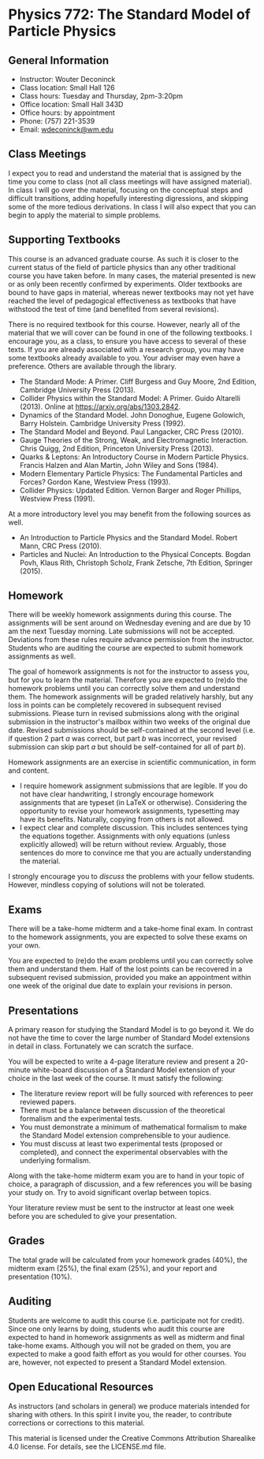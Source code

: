 # Physics 772: The Standard Model of Particle Physics

## General Information

* Instructor: Wouter Deconinck
* Class location: Small Hall 126
* Class hours: Tuesday and Thursday, 2pm-3:20pm
* Office location: Small Hall 343D
* Office hours: by appointment
* Phone: (757) 221-3539
* Email: wdeconinck@wm.edu

## Class Meetings

I expect you to read and understand the material that is assigned by the time you come to class (not all class meetings will have assigned material). In class I will go over the material, focusing on the conceptual steps and difficult transitions, adding hopefully interesting digressions, and skipping some of the more tedious derivations. In class I will also expect that you can begin to apply the material to simple problems.

## Supporting Textbooks

This course is an advanced graduate course. As such it is closer to the current status of the field of particle physics than any other traditional course you have taken before. In many cases, the material presented is new or as only been recently confirmed by experiments. Older textbooks are bound to have gaps in material, whereas newer textbooks may not yet have reached the level of pedagogical effectiveness as textbooks that have withstood the test of time (and benefited from several revisions).

There is no required textbook for this course. However, nearly all of the material that we will cover can be found in one of the following textbooks. I encourage you, as a class, to ensure you have access to several of these texts. If you are already associated with a research group, you may have some textbooks already available to you. Your adviser may even have a preference. Others are available through the library.

* The Standard Mode: A Primer. Cliff Burgess and Guy Moore, 2nd Edition, Cambridge University Press (2013).
* Collider Physics within the Standard Model: A Primer. Guido Altarelli (2013). Online at https://arxiv.org/abs/1303.2842.
* Dynamics of the Standard Model. John Donoghue, Eugene Golowich, Barry Holstein. Cambridge University Press (1992).
* The Standard Model and Beyond. Paul Langacker, CRC Press (2010).
* Gauge Theories of the Strong, Weak, and Electromagnetic Interaction. Chris Quigg, 2nd Edition, Princeton University Press (2013).
* Quarks & Leptons: An Introductory Course in Modern Particle Physics. Francis Halzen and Alan Martin, John Wiley and Sons (1984).
* Modern Elementary Particle Physics: The Fundamental Particles and Forces? Gordon Kane, Westview Press (1993).
* Collider Physics: Updated Edition. Vernon Barger and Roger Phillips, Westview Press (1991).

At a more introductory level you may benefit from the following sources as well.
* An Introduction to Particle Physics and the Standard Model. Robert Mann, CRC Press (2010).
* Particles and Nuclei: An Introduction to the Physical Concepts. Bogdan Povh, Klaus Rith, Christoph Scholz, Frank Zetsche, 7th Edition, Springer (2015).

## Homework

There will be weekly homework assignments during this course.  The assignments will be sent around on Wednesday evening and are due by 10 am the next Tuesday morning. Late submissions will not be accepted. Deviations from these rules require advance permission from the instructor. Students who are auditing the course are expected to submit homework assignments as well.

The goal of homework assignments is not for the instructor to assess you, but for you to learn the material. Therefore you are expected to (re)do the homework problems until you can correctly solve them and understand them. The homework assignments will be graded relatively harshly, but any loss in points can be completely recovered in subsequent revised submissions. Please turn in revised submissions along with the original submission in the instructor's mailbox within two weeks of the original due date. Revised submissions should be self-contained at the second level (i.e. if question 2 part *a* was correct, but part *b* was incorrect, your revised submission can skip part *a* but should be self-contained for all of part *b*).

Homework assignments are an exercise in scientific communication, in form and content.
* I require homework assignment submissions that are legible. If you do not have clear handwriting, I strongly encourage homework assignments that are typeset (in LaTeX or otherwise). Considering the opportunity to revise your homework assignments, typesetting may have its benefits. Naturally, copying from others is not allowed.
* I expect clear and complete discussion. This includes sentences tying the equations together. Assignments with only equations (unless explicitly allowed) will be return without review. Arguably, those sentences do more to convince me that you are actually understanding the material.

I strongly encourage you to *discuss* the problems with your fellow students. However, mindless copying of solutions will not be tolerated.

## Exams

There will be a take-home midterm and a take-home final exam. In contrast to the homework assignments, you are expected to solve these exams on your own.

You are expected to (re)do the exam problems until you can correctly solve them and understand them. Half of the lost points can be recovered in a subsequent revised submission, provided you make an appointment within one week of the original due date to explain your revisions in person.

## Presentations

A primary reason for studying the Standard Model is to go beyond it. We do not have the time to cover the large number of Standard Model extensions in detail in class. Fortunately we can scratch the surface.

You will be expected to write a 4-page literature review and present a 20-minute white-board discussion of a Standard Model extension of your choice in the last week of the course. It must satisfy the following:
* The literature review report will be fully sourced with references to peer reviewed papers.
* There must be a balance between discussion of the theoretical formalism and the experimental tests.
 * You must demonstrate a minimum of mathematical formalism to make the Standard Model extension comprehensible to your audience.
 * You must discuss at least two experimental tests (proposed or completed), and connect the experimental observables with the underlying formalism.

Along with the take-home midterm exam you are to hand in your topic of choice, a paragraph of discussion, and a few references you will be basing your study on. Try to avoid significant overlap between topics.

Your literature review must be sent to the instructor at least one week before you are scheduled to give your presentation.

## Grades

The total grade will be calculated from your homework grades (40%), the midterm exam (25%), the final exam (25%), and your report and presentation (10%).

## Auditing

Students are welcome to audit this course (i.e. participate not for credit). Since one only learns by doing, students who audit this course are expected to hand in homework assignments as well as midterm and final take-home exams. Although you will not be graded on them, you are expected to make a good faith effort as you would for other courses. You are, however, not expected to present a Standard Model extension.

## Open Educational Resources

As instructors (and scholars in general) we produce materials intended for sharing with others. In this spirit I invite you, the reader, to contribute corrections or corrections to this material.

This material is licensed under the Creative Commons Attribution Sharealike 4.0 license. For details, see the LICENSE.md file.
